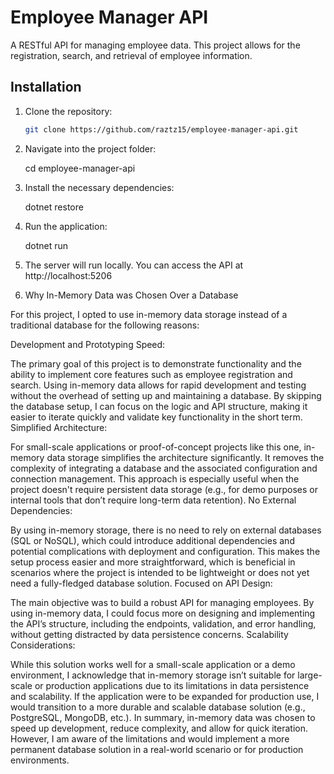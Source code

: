 # Employee Manager API

A RESTful API for managing employee data. This project allows for the registration, search, and retrieval of employee information.

## Installation

1. Clone the repository:

   ```bash
   git clone https://github.com/raztz15/employee-manager-api.git
   ```

2. Navigate into the project folder:

   cd employee-manager-api

3. Install the necessary dependencies:

   dotnet restore

4. Run the application:

   dotnet run

5. The server will run locally. You can access the API at http://localhost:5206

6. Why In-Memory Data was Chosen Over a Database

For this project, I opted to use in-memory data storage instead of a traditional database for the following reasons:

Development and Prototyping Speed:

The primary goal of this project is to demonstrate functionality and the ability to implement core features such as employee registration and search. Using in-memory data allows for rapid development and testing without the overhead of setting up and maintaining a database.
By skipping the database setup, I can focus on the logic and API structure, making it easier to iterate quickly and validate key functionality in the short term.
Simplified Architecture:

For small-scale applications or proof-of-concept projects like this one, in-memory data storage simplifies the architecture significantly. It removes the complexity of integrating a database and the associated configuration and connection management.
This approach is especially useful when the project doesn't require persistent data storage (e.g., for demo purposes or internal tools that don’t require long-term data retention).
No External Dependencies:

By using in-memory storage, there is no need to rely on external databases (SQL or NoSQL), which could introduce additional dependencies and potential complications with deployment and configuration.
This makes the setup process easier and more straightforward, which is beneficial in scenarios where the project is intended to be lightweight or does not yet need a fully-fledged database solution.
Focused on API Design:

The main objective was to build a robust API for managing employees. By using in-memory data, I could focus more on designing and implementing the API’s structure, including the endpoints, validation, and error handling, without getting distracted by data persistence concerns.
Scalability Considerations:

While this solution works well for a small-scale application or a demo environment, I acknowledge that in-memory storage isn’t suitable for large-scale or production applications due to its limitations in data persistence and scalability.
If the application were to be expanded for production use, I would transition to a more durable and scalable database solution (e.g., PostgreSQL, MongoDB, etc.).
In summary, in-memory data was chosen to speed up development, reduce complexity, and allow for quick iteration. However, I am aware of the limitations and would implement a more permanent database solution in a real-world scenario or for production environments.
